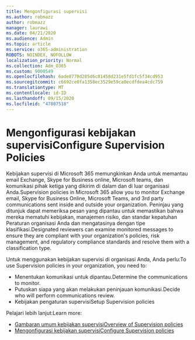 ```yaml
---
title: Mengonfigurasi supervisi
ms.author: robmazz
author: robmazz
manager: laurawi
ms.date: 04/21/2020
ms.audience: Admin
ms.topic: article
ms.service: o365-administration
ROBOTS: NOINDEX, NOFOLLOW
localization_priority: Normal
ms.collection: Adm_O365
ms.custom: 9000549
ms.openlocfilehash: 6ade8770d285d6c81458d231e5fd1fc5f34cd953
ms.sourcegitcommit: c6692ce0fa1358ec3529e59ca0ecdfdea4cdc759
ms.translationtype: MT
ms.contentlocale: id-ID
ms.lasthandoff: 09/15/2020
ms.locfileid: "47807518"
---
```

# <a name="configure-supervision-policies"></a><span data-ttu-id="f0082-102">Mengonfigurasi kebijakan supervisi</span><span class="sxs-lookup"><span data-stu-id="f0082-102">Configure Supervision Policies</span></span>

<span data-ttu-id="f0082-103">Kebijakan supervisi di Microsoft 365 memungkinkan Anda untuk memantau email Exchange, Skype for Business online, Microsoft teams, dan komunikasi pihak ketiga yang dikirim di dalam dan di luar organisasi Anda.</span><span class="sxs-lookup"><span data-stu-id="f0082-103">Supervision policies in Microsoft 365 allow you to monitor Exchange email, Skype for Business Online, Microsoft Teams, and 3rd party communications sent inside and outside your organization.</span></span> <span data-ttu-id="f0082-104">Peninjau yang ditunjuk dapat memeriksa pesan yang dipantau untuk memastikan bahwa mereka mematuhi kebijakan, manajemen risiko, dan standar kepatuhan Peraturan organisasi Anda dan mengatasinya dengan tipe klasifikasi.</span><span class="sxs-lookup"><span data-stu-id="f0082-104">Designated reviewers can examine monitored messages to ensure they are compliant with your organization's policies, risk management, and regulatory compliance standards and resolve them with a classification type.</span></span>

<span data-ttu-id="f0082-105">Untuk menggunakan kebijakan supervisi di organisasi Anda, Anda perlu:</span><span class="sxs-lookup"><span data-stu-id="f0082-105">To use Supervision policies in your organization, you need to:</span></span>

- <span data-ttu-id="f0082-106">Menentukan komunikasi untuk dipantau.</span><span class="sxs-lookup"><span data-stu-id="f0082-106">Determine the communications to monitor.</span></span>
- <span data-ttu-id="f0082-107">Putuskan siapa yang akan melakukan peninjauan komunikasi.</span><span class="sxs-lookup"><span data-stu-id="f0082-107">Decide who will perform communications review.</span></span>
- <span data-ttu-id="f0082-108">Kebijakan pengaturan supervisi</span><span class="sxs-lookup"><span data-stu-id="f0082-108">Setup Supervision policies</span></span>

<span data-ttu-id="f0082-109">Pelajari lebih lanjut:</span><span class="sxs-lookup"><span data-stu-id="f0082-109">Learn more:</span></span>

- [<span data-ttu-id="f0082-110">Gambaran umum kebijakan supervisi</span><span class="sxs-lookup"><span data-stu-id="f0082-110">Overview of Supervision policies</span></span>](https://docs.microsoft.com/microsoft-365/compliance/supervision-policies)
- [<span data-ttu-id="f0082-111">Mengonfigurasi kebijakan supervisi</span><span class="sxs-lookup"><span data-stu-id="f0082-111">Configure Supervision policies</span></span>](https://docs.microsoft.com/microsoft-365/compliance/configure-supervision-policies)
